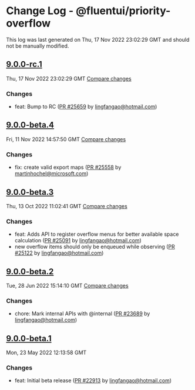 # Change Log - @fluentui/priority-overflow

This log was last generated on Thu, 17 Nov 2022 23:02:29 GMT and should not be manually modified.

<!-- Start content -->

## [9.0.0-rc.1](https://github.com/microsoft/fluentui/tree/@fluentui/priority-overflow_v9.0.0-rc.1)

Thu, 17 Nov 2022 23:02:29 GMT 
[Compare changes](https://github.com/microsoft/fluentui/compare/@fluentui/priority-overflow_v9.0.0-beta.4..@fluentui/priority-overflow_v9.0.0-rc.1)

### Changes

- feat: Bump to RC ([PR #25659](https://github.com/microsoft/fluentui/pull/25659) by lingfangao@hotmail.com)

## [9.0.0-beta.4](https://github.com/microsoft/fluentui/tree/@fluentui/priority-overflow_v9.0.0-beta.4)

Fri, 11 Nov 2022 14:57:50 GMT 
[Compare changes](https://github.com/microsoft/fluentui/compare/@fluentui/priority-overflow_v9.0.0-beta.3..@fluentui/priority-overflow_v9.0.0-beta.4)

### Changes

- fix: create valid export maps ([PR #25558](https://github.com/microsoft/fluentui/pull/25558) by martinhochel@microsoft.com)

## [9.0.0-beta.3](https://github.com/microsoft/fluentui/tree/@fluentui/priority-overflow_v9.0.0-beta.3)

Thu, 13 Oct 2022 11:02:41 GMT 
[Compare changes](https://github.com/microsoft/fluentui/compare/@fluentui/priority-overflow_v9.0.0-beta.2..@fluentui/priority-overflow_v9.0.0-beta.3)

### Changes

- feat: Adds API to register overflow menus for better available space calculation ([PR #25091](https://github.com/microsoft/fluentui/pull/25091) by lingfangao@hotmail.com)
- new overflow items should only be enqueued while observing ([PR #25122](https://github.com/microsoft/fluentui/pull/25122) by lingfangao@hotmail.com)

## [9.0.0-beta.2](https://github.com/microsoft/fluentui/tree/@fluentui/priority-overflow_v9.0.0-beta.2)

Tue, 28 Jun 2022 15:14:10 GMT 
[Compare changes](https://github.com/microsoft/fluentui/compare/@fluentui/priority-overflow_v9.0.0-beta.1..@fluentui/priority-overflow_v9.0.0-beta.2)

### Changes

- chore: Mark internal APIs with @internal ([PR #23689](https://github.com/microsoft/fluentui/pull/23689) by lingfangao@hotmail.com)

## [9.0.0-beta.1](https://github.com/microsoft/fluentui/tree/@fluentui/priority-overflow_v9.0.0-beta.1)

Mon, 23 May 2022 12:13:58 GMT

### Changes

- feat: Initial beta release ([PR #22913](https://github.com/microsoft/fluentui/pull/22913) by lingfangao@hotmail.com)
